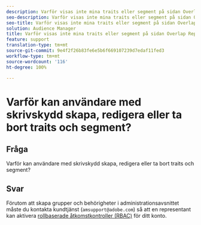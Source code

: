 ```yaml
---
description: Varför visas inte mina traits eller segment på sidan Overlap Reports?
seo-description: Varför visas inte mina traits eller segment på sidan Overlap Reports?
seo-title: Varför visas inte mina traits eller segment på sidan Overlap Reports?
solution: Audience Manager
title: Varför visas inte mina traits eller segment på sidan Overlap Reports?
feature: support
translation-type: tm+mt
source-git-commit: 9e4f2f26b83fe6e5b6f669107239d7edaf11fed3
workflow-type: tm+mt
source-wordcount: '116'
ht-degree: 100%

---
```



# Varför kan användare med skrivskydd skapa, redigera eller ta bort traits och segment?

## Fråga

Varför kan användare med skrivskydd skapa, redigera eller ta bort traits och segment?

## Svar

Förutom att skapa grupper och behörigheter i administrationsavsnittet måste du kontakta kundtjänst (`amsupport@adobe.com`) så att en representant kan aktivera [rollbaserade åtkomstkontroller (RBAC)](../features/administration/administration-overview.md) för ditt konto.
